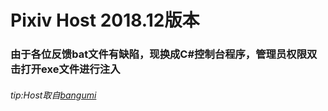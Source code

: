 # Pixiv Host 2018.12版本

###  由于各位反馈bat文件有缺陷，现换成C#控制台程序，管理员权限双击打开exe文件进行注入

######  tip:Host取自[bangumi](https://bangumi.tv/group/topic/346948)
